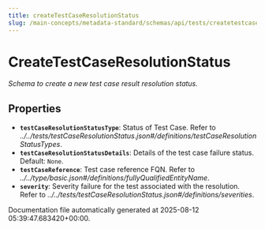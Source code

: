 ```yaml
---
title: createTestCaseResolutionStatus
slug: /main-concepts/metadata-standard/schemas/api/tests/createtestcaseresolutionstatus
---
```


# CreateTestCaseResolutionStatus

*Schema to create a new test case result resolution status.*

## Properties

- **`testCaseResolutionStatusType`**: Status of Test Case. Refer to *../../tests/testCaseResolutionStatus.json#/definitions/testCaseResolutionStatusTypes*.
- **`testCaseResolutionStatusDetails`**: Details of the test case failure status. Default: `None`.
- **`testCaseReference`**: Test case reference FQN. Refer to *../../type/basic.json#/definitions/fullyQualifiedEntityName*.
- **`severity`**: Severity failure for the test associated with the resolution. Refer to *../../tests/testCaseResolutionStatus.json#/definitions/severities*.


Documentation file automatically generated at 2025-08-12 05:39:47.683420+00:00.
